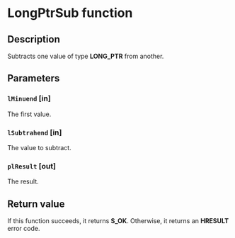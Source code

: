 # LongPtrSub function

## Description

Subtracts one value of type **LONG_PTR** from another.

## Parameters

### `lMinuend` [in]

The first value.

### `lSubtrahend` [in]

The value to subtract.

### `plResult` [out]

The result.

## Return value

If this function succeeds, it returns **S_OK**. Otherwise, it returns an **HRESULT** error code.